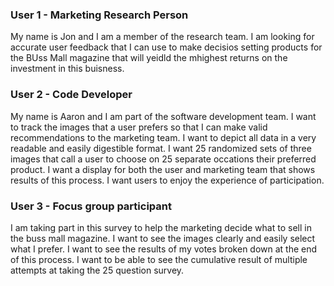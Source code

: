 ### User 1 - Marketing Research Person

My name is Jon and I am a member of the research team. I am looking for accurate user feedback that I can use to make decisios setting products for the BUss Mall magazine that will yeidld the mhighest returns on the investment in this buisness. 

### User 2 - Code Developer

My name is Aaron and I am part of the software development team. I want to track the images that a user prefers so that I can make valid recommendations to the marketing team. I want to depict all data in a very readable and easily digestible format. I want 25 randomized sets of three images that call a user to choose on 25 separate occations their preferred product. I want a display for both the user and marketing team that shows results of this process. I want users to enjoy the experience of participation. 

### User 3 - Focus group participant

I am taking part in this survey to help the marketing decide what to sell in the buss mall magazine. I want to see the images clearly and easily select what I prefer. I want to see the results of my votes broken down at the end of this process. I want to be able to see the cumulative result of multiple attempts at taking the 25 question survey. 
